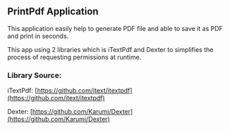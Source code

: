 ## PrintPdf Application

This application easily help to generate PDF file and able to save it as PDF and print in seconds.

This app using 2 libraries which is iTextPdf and Dexter to simplifies the process of requesting permissions at runtime.


### Library Source:

iTextPdf: [https://github.com/itext/itextpdf](https://github.com/itext/itextpdf)

Dexter: [https://github.com/Karumi/Dexter](https://github.com/Karumi/Dexter)